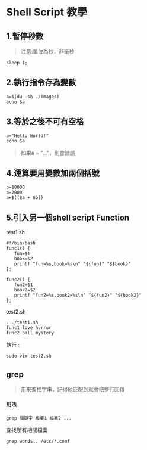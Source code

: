 # Shell Script 教學

## 1.暫停秒數

> 注意:單位為秒，非毫秒

```text
sleep 1;
```

## 2.執行指令存為變數

```text
a=$(du -sh ./Images)
echo $a
```

## 3.等於之後不可有空格

```text
a="Hello World!"
echo $a
```

> 如果a = "..."，則會錯誤

## 4.運算要用變數加兩個括號

```text
b=10000
a=2000
a=$(($a + $b))
```

## 5.引入另一個shell script Function

test1.sh

```text
#!/bin/bash
func1() {
   fun=$1
   book=$2
   printf "fun=%s,book=%s\n" "${fun}" "${book}"
};

func2() {
   fun2=$1
   book2=$2
   printf "fun2=%s,book2=%s\n" "${fun2}" "${book2}"
};
```

test2.sh

```text
. ./test1.sh
func1 love horror
func2 ball mystery
```

執行 :

```text
sudo vim test2.sh
```

## grep

> 用來查找字串，記得他匹配到就會把整行回傳

####  用法

```text
grep 關鍵字 檔案1 檔案2 ...
```

查找所有相關檔案

```text
grep words.. /etc/*.conf
```

